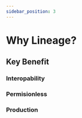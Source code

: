 ```yaml
---
sidebar_position: 3
---
```


# Why Lineage?

## Key Benefit

### Interopability

### Permisionless

### Production
